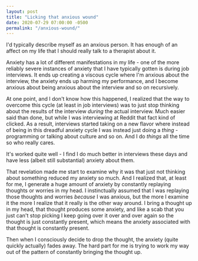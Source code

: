 ```yaml
---
layout: post
title: "Licking that anxious wound"
date: 2020-07-29 07:00:00 -0500
permalink: "/anxious-wound/"
---
```


I'd typically describe myself as an anxious person. It has enough of an affect
on my life that I should really talk to a therapist about it.

Anxiety has a lot of different manifestations in my life - one of the more
reliably severe instances of anxiety that I have typically gotten is during job
interviews. It ends up creating a viscous cycle where I'm anxious about the
interview, the anxiety ends up harming my performance, and I become anxious
about being anxious about the interview and so on recursively.

At one point, and I don't know how this happened, I realized that the way to
overcome this cycle (at least in job interviews) was to just stop thinking about
the results of the interview _during_ the actual interview. Much easier said
than done, but while I was interviewing at Reddit that fact kind of clicked. As
a result, interviews started taking on a new flavor where instead of being in
this dreadful anxiety cycle I was instead just doing a _thing_ - programming or
talking about culture and so on. And I do _things_ all the time so who really
cares.

It's worked quite well - I find I do much better in interviews these days and
have less (albeit still substantial) anxiety about them.

That revelation made me start to examine why it was that just not thinking about
something reduced my anxiety so much. And I realized that, at least for me, I
generate a huge amount of anxiety by constantly replaying thoughts or worries in
my head. I instinctually assumed that I was replaying those thoughts and worries
*because* I was anxious, but the more I examine it the more I realize that it
really is the other way around. I bring a thought up in my head, that thought
produces some anxiety, and like a scab that you just can't stop picking I keep
going over it over and over again so the thought is just constantly present,
which means the anxiety associated with that thought is constantly present.

Then when I consciously decide to drop the thought, the anxiety (quite quickly
actually) fades away. The hard part for me is trying to work my way out of the
pattern of constantly bringing the thought up.
